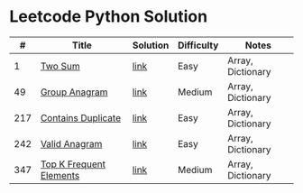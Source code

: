 # Leetcode Python Solution

| # | Title | Solution | Difficulty | Notes |
|---| ----- | -------- | ---------- | ----- |
| 1 | [Two Sum](https://leetcode.com/problems/two-sum/description/) | [link](https://github.com/Vincenttrant/leetcode/blob/main/Python/1_Two_Sum.py) | Easy | Array, Dictionary |
| 49 | [Group Anagram](https://leetcode.com/problems/group-anagrams/) | [link](https://github.com/Vincenttrant/leetcode/blob/main/Python/49_Group_Anagram.py) | Medium | Array, Dictionary |
| 217 | [Contains Duplicate](https://leetcode.com/problems/contains-duplicate/description/) | [link](https://github.com/Vincenttrant/leetcode/blob/main/Python/217_Contains_Duplicate.py) | Easy | Array, Dictionary |
| 242 | [Valid Anagram](https://leetcode.com/problems/valid-anagram/description/) | [link](https://github.com/Vincenttrant/leetcode/blob/main/Python/242_Valid_Anagram.py) | Easy | Array, Dictionary |
| 347 | [Top K Frequent Elements](https://leetcode.com/problems/top-k-frequent-elements/description/) | [link](https://github.com/Vincenttrant/leetcode/blob/main/Python/347_Top_K_Frequent_Elements.py) | Medium | Array, Dictionary |

